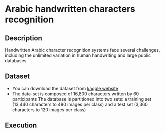 # Arabic handwritten characters recognition 
## Description 
Handwritten Arabic character recognition systems face several challenges, including the unlimited variation in human handwriting and large public databases
## Dataset
* You can download the dataset from [ kaggle website ](https://www.kaggle.com/mloey1/ahcd1)
* The data-set is composed of 16,800 characters written by 60 participants
The database is partitioned into two sets: a training set (13,440 characters to 480 images per class) and a test set (3,360 characters to 120 images per class)
## Execution 

